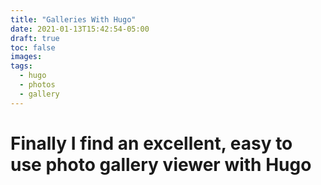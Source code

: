 ```yaml
---
title: "Galleries With Hugo"
date: 2021-01-13T15:42:54-05:00
draft: true
toc: false
images:
tags:
  - hugo
  - photos
  - gallery
---
```


# Finally I find an excellent, easy to use photo gallery viewer with Hugo
